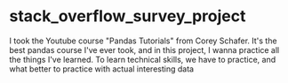 # stack_overflow_survey_project
I took the Youtube course "Pandas Tutorials" from Corey Schafer. It's the best pandas course I've ever took, and in this project, I wanna practice all the things I've learned. To learn technical skills, we have to practice, and what better to practice with actual interesting data
